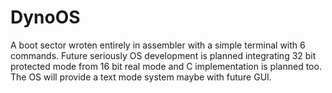 # DynoOS
A boot sector wroten entirely in assembler with a simple terminal with 6 commands. Future seriously OS development is planned integrating 32 bit protected mode from 16 bit real mode  and C implementation is planned too. The OS will provide a text mode system maybe with future GUI. 
